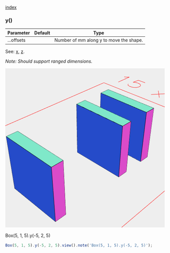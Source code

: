 [index](../../nb/api/index.md)
### y()
Parameter|Default|Type
---|---|---
...offsets||Number of mm along y to move the shape.

See: [x](../../nb/api/x.nb), [z](#https://raw.githubusercontent.com/jsxcad/JSxCAD/master/nb/api/z.md).

_Note: Should support ranged dimensions._

![Image](y.md.$2.png)

Box(5, 1, 5).y(-5, 2, 5)

```JavaScript
Box(5, 1, 5).y(-5, 2, 5).view().note('Box(5, 1, 5).y(-5, 2, 5)');
```

